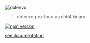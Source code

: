 ![dotenvx](https://dotenvx.com/better-banner.png)

> dotenvx-pro-linux-aarch64 binary

[![npm version](https://img.shields.io/npm/v/@dotenvx/dotenvx-pro-linux-aarch64.svg)](https://www.npmjs.com/package/@dotenvx/dotenvx-pro-linux-aarch64)

[see documentation](https://github.com/dotenvx/dotenvx-pro)

&nbsp;
